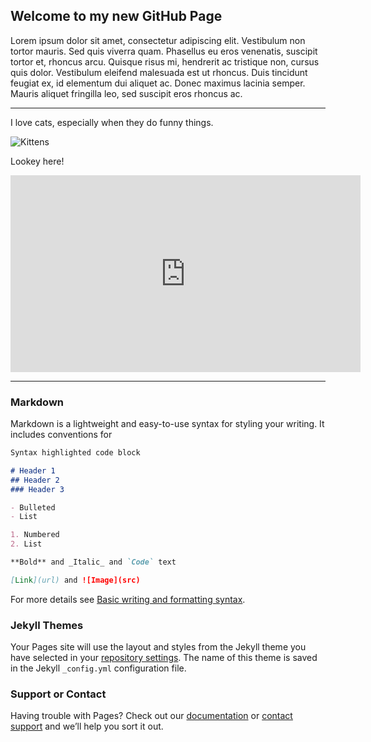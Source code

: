 ## Welcome to my new GitHub Page

Lorem ipsum dolor sit amet, consectetur adipiscing elit. Vestibulum non tortor mauris. Sed quis viverra quam. Phasellus eu eros venenatis, suscipit tortor et, rhoncus arcu. Quisque risus mi, hendrerit ac tristique non, cursus quis dolor. Vestibulum eleifend malesuada est ut rhoncus. Duis tincidunt feugiat ex, id elementum dui aliquet ac. Donec maximus lacinia semper. Mauris aliquet fringilla leo, sed suscipit eros rhoncus ac.

---

I love cats, especially when they do funny things.

![Kittens](https://spca.bc.ca/wp-content/uploads/news-kittens-825x672.jpg)

Lookey here!

<iframe width="560" height="315" src="https://www.youtube.com/embed/STdvxMRuEvY" title="YouTube video player" frameborder="0" allow="accelerometer; autoplay; clipboard-write; encrypted-media; gyroscope; picture-in-picture" allowfullscreen></iframe>

---

### Markdown

Markdown is a lightweight and easy-to-use syntax for styling your writing. It includes conventions for

```markdown
Syntax highlighted code block

# Header 1
## Header 2
### Header 3

- Bulleted
- List

1. Numbered
2. List

**Bold** and _Italic_ and `Code` text

[Link](url) and ![Image](src)
```

For more details see [Basic writing and formatting syntax](https://docs.github.com/en/github/writing-on-github/getting-started-with-writing-and-formatting-on-github/basic-writing-and-formatting-syntax).

### Jekyll Themes

Your Pages site will use the layout and styles from the Jekyll theme you have selected in your [repository settings](https://github.com/bri-caszatt/nycdh2022tutorial/settings/pages). The name of this theme is saved in the Jekyll `_config.yml` configuration file.

### Support or Contact

Having trouble with Pages? Check out our [documentation](https://docs.github.com/categories/github-pages-basics/) or [contact support](https://support.github.com/contact) and we’ll help you sort it out.
